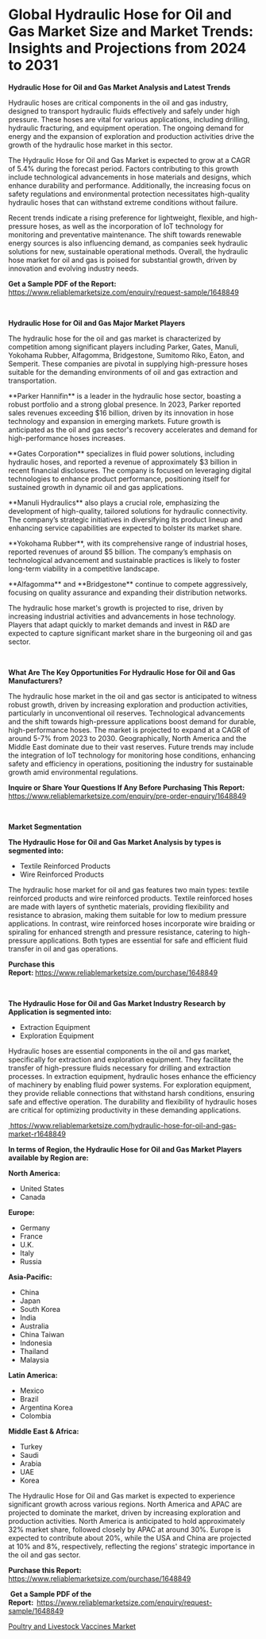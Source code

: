 <p><h1>Global Hydraulic Hose for Oil and Gas Market Size and Market Trends: Insights and Projections from 2024 to 2031</h1></p><p><strong>Hydraulic Hose for Oil and Gas Market Analysis and Latest Trends</strong></p>
<p><p>Hydraulic hoses are critical components in the oil and gas industry, designed to transport hydraulic fluids effectively and safely under high pressure. These hoses are vital for various applications, including drilling, hydraulic fracturing, and equipment operation. The ongoing demand for energy and the expansion of exploration and production activities drive the growth of the hydraulic hose market in this sector.</p><p>The Hydraulic Hose for Oil and Gas Market is expected to grow at a CAGR of 5.4% during the forecast period. Factors contributing to this growth include technological advancements in hose materials and designs, which enhance durability and performance. Additionally, the increasing focus on safety regulations and environmental protection necessitates high-quality hydraulic hoses that can withstand extreme conditions without failure.</p><p>Recent trends indicate a rising preference for lightweight, flexible, and high-pressure hoses, as well as the incorporation of IoT technology for monitoring and preventative maintenance. The shift towards renewable energy sources is also influencing demand, as companies seek hydraulic solutions for new, sustainable operational methods. Overall, the hydraulic hose market for oil and gas is poised for substantial growth, driven by innovation and evolving industry needs.</p></p>
<p><strong>Get a Sample PDF of the Report:&nbsp;</strong> <a href="https://www.reliablemarketsize.com/enquiry/request-sample/1648849?utm_campaign=1901&utm_medium=2&utm_source=Github&utm_content=ia&utm_term=29122024&utm_id=hydraulic-hose-for-oil-and-gas">https://www.reliablemarketsize.com/enquiry/request-sample/1648849</a></p>
<p>&nbsp;</p>
<p><strong>Hydraulic Hose for Oil and Gas Major Market Players</strong></p>
<p><p>The hydraulic hose for the oil and gas market is characterized by competition among significant players including Parker, Gates, Manuli, Yokohama Rubber, Alfagomma, Bridgestone, Sumitomo Riko, Eaton, and Semperit. These companies are pivotal in supplying high-pressure hoses suitable for the demanding environments of oil and gas extraction and transportation.</p><p>**Parker Hannifin** is a leader in the hydraulic hose sector, boasting a robust portfolio and a strong global presence. In 2023, Parker reported sales revenues exceeding $16 billion, driven by its innovation in hose technology and expansion in emerging markets. Future growth is anticipated as the oil and gas sector's recovery accelerates and demand for high-performance hoses increases.</p><p>**Gates Corporation** specializes in fluid power solutions, including hydraulic hoses, and reported a revenue of approximately $3 billion in recent financial disclosures. The company is focused on leveraging digital technologies to enhance product performance, positioning itself for sustained growth in dynamic oil and gas applications.</p><p>**Manuli Hydraulics** also plays a crucial role, emphasizing the development of high-quality, tailored solutions for hydraulic connectivity. The company’s strategic initiatives in diversifying its product lineup and enhancing service capabilities are expected to bolster its market share.</p><p>**Yokohama Rubber**, with its comprehensive range of industrial hoses, reported revenues of around $5 billion. The company’s emphasis on technological advancement and sustainable practices is likely to foster long-term viability in a competitive landscape.</p><p>**Alfagomma** and **Bridgestone** continue to compete aggressively, focusing on quality assurance and expanding their distribution networks.</p><p>The hydraulic hose market's growth is projected to rise, driven by increasing industrial activities and advancements in hose technology. Players that adapt quickly to market demands and invest in R&D are expected to capture significant market share in the burgeoning oil and gas sector.</p></p>
<p>&nbsp;</p>
<p><strong>What Are The Key Opportunities For Hydraulic Hose for Oil and Gas Manufacturers?</strong></p>
<p><p>The hydraulic hose market in the oil and gas sector is anticipated to witness robust growth, driven by increasing exploration and production activities, particularly in unconventional oil reserves. Technological advancements and the shift towards high-pressure applications boost demand for durable, high-performance hoses. The market is projected to expand at a CAGR of around 5-7% from 2023 to 2030. Geographically, North America and the Middle East dominate due to their vast reserves. Future trends may include the integration of IoT technology for monitoring hose conditions, enhancing safety and efficiency in operations, positioning the industry for sustainable growth amid environmental regulations.</p></p>
<p><strong>Inquire or Share Your Questions If Any Before Purchasing This Report:</strong> <a href="https://www.reliablemarketsize.com/enquiry/pre-order-enquiry/1648849?utm_campaign=1901&utm_medium=2&utm_source=Github&utm_content=ia&utm_term=29122024&utm_id=hydraulic-hose-for-oil-and-gas">https://www.reliablemarketsize.com/enquiry/pre-order-enquiry/1648849</a></p>
<p>&nbsp;</p>
<p><strong>Market Segmentation</strong></p>
<p><strong>The Hydraulic Hose for Oil and Gas Market Analysis by types is segmented into:</strong></p>
<p><ul><li>Textile Reinforced Products</li><li>Wire Reinforced Products</li></ul></p>
<p><p>The hydraulic hose market for oil and gas features two main types: textile reinforced products and wire reinforced products. Textile reinforced hoses are made with layers of synthetic materials, providing flexibility and resistance to abrasion, making them suitable for low to medium pressure applications. In contrast, wire reinforced hoses incorporate wire braiding or spiraling for enhanced strength and pressure resistance, catering to high-pressure applications. Both types are essential for safe and efficient fluid transfer in oil and gas operations.</p></p>
<p><strong>Purchase this Report:&nbsp;</strong><a href="https://www.reliablemarketsize.com/purchase/1648849?utm_campaign=1901&utm_medium=2&utm_source=Github&utm_content=ia&utm_term=29122024&utm_id=hydraulic-hose-for-oil-and-gas">https://www.reliablemarketsize.com/purchase/1648849</a></p>
<p>&nbsp;</p>
<p><strong>The Hydraulic Hose for Oil and Gas Market Industry Research by Application is segmented into:</strong></p>
<p><ul><li>Extraction Equipment</li><li>Exploration Equipment</li></ul></p>
<p><p>Hydraulic hoses are essential components in the oil and gas market, specifically for extraction and exploration equipment. They facilitate the transfer of high-pressure fluids necessary for drilling and extraction processes. In extraction equipment, hydraulic hoses enhance the efficiency of machinery by enabling fluid power systems. For exploration equipment, they provide reliable connections that withstand harsh conditions, ensuring safe and effective operation. The durability and flexibility of hydraulic hoses are critical for optimizing productivity in these demanding applications.</p></p>
<p><a href="https://www.reliablemarketsize.com/hydraulic-hose-for-oil-and-gas-market-r1648849?utm_campaign=1901&utm_medium=2&utm_source=Github&utm_content=ia&utm_term=29122024&utm_id=hydraulic-hose-for-oil-and-gas">&nbsp;https://www.reliablemarketsize.com/hydraulic-hose-for-oil-and-gas-market-r1648849</a></p>
<p><strong>In terms of Region, the Hydraulic Hose for Oil and Gas Market Players available by Region are:</strong></p>
<p>
    <p> <strong> North America: </strong>
        <ul>
            <li>United States</li>
            <li>Canada</li>
        </ul>
        </p> 
    <p> <strong> Europe: </strong>
        <ul>
            <li>Germany</li>
            <li>France</li>
            <li>U.K.</li>
            <li>Italy</li>
            <li>Russia</li>
        </ul>
        </p> 
    <p> <strong> Asia-Pacific: </strong>
        <ul>
            <li>China</li>
            <li>Japan</li>
            <li>South Korea</li>
            <li>India</li>
            <li>Australia</li>
            <li>China Taiwan</li>
            <li>Indonesia</li>
            <li>Thailand</li>
            <li>Malaysia</li>
        </ul>
        </p> 
    <p> <strong> Latin America: </strong>
        <ul>
            <li>Mexico</li>
            <li>Brazil</li>
            <li>Argentina Korea</li>
            <li>Colombia</li>
        </ul>
        </p> 
    <p> <strong> Middle East & Africa: </strong>
        <ul>
            <li>Turkey</li>
            <li>Saudi</li>
            <li>Arabia</li>
            <li>UAE</li>
            <li>Korea</li>
        </ul>
    </p>
    </p>
<p><p>The Hydraulic Hose for Oil and Gas market is expected to experience significant growth across various regions. North America and APAC are projected to dominate the market, driven by increasing exploration and production activities. North America is anticipated to hold approximately 32% market share, followed closely by APAC at around 30%. Europe is expected to contribute about 20%, while the USA and China are projected at 10% and 8%, respectively, reflecting the regions' strategic importance in the oil and gas sector.</p></p>
<p><strong>Purchase this Report: </strong><a href="https://www.reliablemarketsize.com/purchase/1648849?utm_campaign=1901&utm_medium=2&utm_source=Github&utm_content=ia&utm_term=29122024&utm_id=hydraulic-hose-for-oil-and-gas">https://www.reliablemarketsize.com/purchase/1648849</a></p>
<p>&nbsp;<strong>Get a Sample PDF of the Report:&nbsp;&nbsp;</strong><a href="https://www.reliablemarketsize.com/enquiry/request-sample/1648849?utm_campaign=1901&utm_medium=2&utm_source=Github&utm_content=ia&utm_term=29122024&utm_id=hydraulic-hose-for-oil-and-gas">https://www.reliablemarketsize.com/enquiry/request-sample/1648849</a></p>
<p><strong></strong></p>
<p><p><a href="https://github.com/AKSHATREPORTPRIME/Market-Research-Report-List-6/blob/main/poultry-and-livestock-vaccines-market.md?utm_campaign=1901&utm_medium=2&utm_source=Github&utm_content=ia&utm_term=29122024&utm_id=hydraulic-hose-for-oil-and-gas">Poultry and Livestock Vaccines Market</a></p></p>